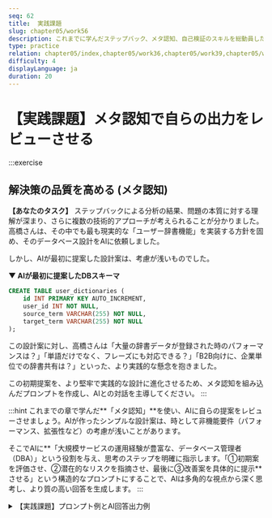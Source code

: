 ```yaml
---
seq: 62
title:  実践課題
slug: chapter05/work56
description: これまでに学んだステップバック、メタ認知、自己検証のスキルを総動員した実践的な課題に取り組む
type: practice
relation: chapter05/index,chapter05/work36,chapter05/work39,chapter05/work42
difficulty: 4
displayLanguage: ja
duration: 20
---
```


# 【実践課題】メタ認知で自らの出力をレビューさせる
:::exercise

## 解決策の品質を高める (メタ認知)

**【あなたのタスク】**
ステップバックによる分析の結果、問題の本質に対する理解が深まり、さらに複数の技術的アプローチが考えられることが分かりました。高橋さんは、その中でも最も現実的な「ユーザー辞書機能」を実装する方針を固め、そのデータベース設計をAIに依頼しました。

しかし、AIが最初に提案した設計案は、考慮が浅いものでした。

**▼ AIが最初に提案したDBスキーマ**
```sql
CREATE TABLE user_dictionaries (
    id INT PRIMARY KEY AUTO_INCREMENT,
    user_id INT NOT NULL,
    source_term VARCHAR(255) NOT NULL,
    target_term VARCHAR(255) NOT NULL
);
```
この設計案に対し、高橋さんは「大量の辞書データが登録された時のパフォーマンスは？」「単語だけでなく、フレーズにも対応できる？」「B2B向けに、企業単位での辞書共有は？」といった、より実践的な懸念を抱きました。

この初期提案を、より堅牢で実践的な設計に進化させるため、メタ認知を組み込んだプロンプトを作成し、AIとの対話を主導してください。
:::

:::hint
これまでの章で学んだ**「メタ認知」**を使い、AIに自らの提案をレビューさせましょう。AIが作ったシンプルな設計案は、時として非機能要件（パフォーマンス、拡張性など）の考慮が浅いことがあります。

そこでAIに**「大規模サービスの運用経験が豊富な、データベース管理者（DBA）」という役割を与え、思考のステップを明確に指示します。「①初期案を評価させ、②潜在的なリスクを指摘させ、最後に③改善案を具体的に提示**させる」という構造的なプロンプトにすることで、AIは多角的な視点から深く思考し、より質の高い回答を生成します。
:::

<details>
<summary>【実践課題】プロンプト例とAI回答出力例</summary>

▼ 課題プロンプト例
```Markdown
# 役割
あなたは、1000万ユーザー規模のWebサービスでデータベースの設計と運用を担ってきた、経験豊富なデータベース管理者（DBA）です。

# 依頼
以下のシンプルなDBスキーマ設計案について、あなたの専門的な視点から正式なデザインレビューを実施してください。

# 初期設計案
CREATE TABLE user_dictionaries (
    id INT PRIMARY KEY AUTO_INCREMENT,
    user_id INT NOT NULL,
    source_term VARCHAR(255) NOT NULL,
    target_term VARCHAR(255) NOT NULL
);

# 思考ステップ
[設計の評価]: まず、この初期設計案の良い点と、想定される利用シーンを簡潔に評価してください。

[リスクの指摘]: 次に、「パフォーマンス」と「将来の拡張性」という2つの観点から、この設計が大規模運用時に引き起こすであろう潜在的なリスクを、具体的な理由と共に3つ指摘してください。

[改善案の提示]: 最後に、指摘したリスクを解決するための、改善されたDBスキーマをSQLで提示し、その設計意図を説明してください。

# 出力フォーマット
設計の評価:
...
リスクの指摘:

(リスク1)

(リスク2)

(リスク3)

改善案の提示:

SQL
-- 改善されたスキーマ

設計意図:

```

### ▼ 課題2 AI回答出力例
```
承知いたしました。データベース管理者（DBA）として、ご提示のスキーマ設計案についてデザインレビューを実施します。

設計の評価:
このスキーマは、ユーザー辞書の基本的な要件（誰が、どの単語を、どう翻訳するか）をシンプルに満たしており、小規模なプロトタイプや個人向けツールとしては、分かりやすく妥当な設計です。

リスクの指摘:

【パフォーマンスリスク】複合インデックスの欠如による検索速度の低下

理由: 辞書機能の検索は「特定のユーザーの、特定の単語（user_idとsource_term）」で行われるのが主です。現状ではidにしかインデックスがないため、データが増加するとuser_idで絞り込んだ後にテーブルフルスキャンが発生し、レスポンスが致命的に遅くなります。

【拡張性リスク】データ長の固定によるフレーズ対応の限界

理由: source_termがVARCHAR(255)に固定されているため、長い固有名詞や専門用語のフレーズ（例：「第3世代パートナーシッププロジェクト」）が登録できず、将来的なニーズに対応できません。

【拡張性リスク】B2B展開を考慮しないテナント設計の欠如

理由: 現状はuser_idしかなく、ユーザー個人にしか辞書が紐づきません。将来、企業単位で辞書を共有・管理したいというB2B向けの要求が出てきた際に、根本的な設計変更が必要になり、手戻りが非常に大きくなります。

改善案の提示:

SQL

-- 改善されたスキーマ
CREATE TABLE user_dictionaries (
    id BIGINT PRIMARY KEY AUTO_INCREMENT,
    user_id BIGINT NOT NULL,
    tenant_id BIGINT, -- 企業アカウント等を管理するテナントID (NULL許容)
    source_term TEXT NOT NULL,
    target_term TEXT NOT NULL,
    created_at DATETIME NOT NULL DEFAULT CURRENT_TIMESTAMP,
    updated_at DATETIME NOT NULL DEFAULT CURRENT_TIMESTAMP ON UPDATE CURRENT_TIMESTAMP,
    UNIQUE KEY uix_user_id_source_term (user_id, source_term(255)), -- ユーザーごとの重複登録を防止
    KEY idx_tenant_id (tenant_id) -- テナントごとの検索を高速化
);
設計意図:

パフォーマンス改善: user_idとsource_termに複合ユニークキーを設定し、主要な検索パターンを高速化しました。source_termは長くなる可能性があるため、インデックスには前方255文字を指定しています。

拡張性（データ長）: VARCHAR(255)をより柔軟なTEXT型に変更し、単語だけでなく長いフレーズにも対応できるようにしました。

拡張性（B2B対応）: 将来の企業利用を想定し、tenant_idカラムを追加しました。個人利用の場合はNULLを許容することで、現在の要件と将来の拡張性を両立させています。

運用性の向上: レコードの作成・更新日時を記録するカラムを追加し、データ管理やトラブルシューティングを容易にしました。
```
</details>


